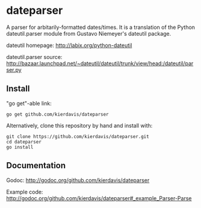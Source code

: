 dateparser
==========

A parser for arbitarily-formatted dates/times.
It is a translation of the Python dateutil.parser module from Gustavo Niemeyer's dateutil package.

dateutil homepage: http://labix.org/python-dateutil

dateutil.parser source: http://bazaar.launchpad.net/~dateutil/dateutil/trunk/view/head:/dateutil/parser.py

## Install

"go get"-able link:

    go get github.com/kierdavis/dateparser

Alternatively, clone this repository by hand and install with:

    git clone https://github.com/kierdavis/dateparser.git
    cd dateparser
    go install

## Documentation

Godoc: http://godoc.org/github.com/kierdavis/dateparser

Example code: http://godoc.org/github.com/kierdavis/dateparser#_example_Parser-Parse
